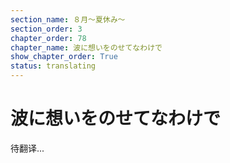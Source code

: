 ```yaml
---
section_name: ８月～夏休み～
section_order: 3
chapter_order: 78
chapter_name: 波に想いをのせてなわけで
show_chapter_order: True
status: translating
---
```


# 波に想いをのせてなわけで
待翻译...

